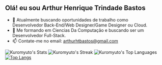 ## Olá! eu sou Arthur Henrique Trindade Bastos

- 🔭 Atualmente buscando oportunidades de trabalho como Desenvolvedor Back-End/Web Designer/Game Designer ou Cloud.
- 🌱 Me formando em Ciencias Da Computação e buscando ser um Desenvolvedor Full-Stack.
- 📫 Contate-me no email: arthurhtbastos@gmail.com

![Kuromyuto's Stats](https://github-readme-stats.vercel.app/api?username=Kuromyuto&theme=tokyonight&show_icons=true&hide_border=true&count_private=true)
![Kuromyuto's Streak](https://github-readme-streak-stats.herokuapp.com/?user=Kuromyuto&theme=tokyonight&hide_border=true)
![Kuromyuto's Top Languages](https://github-readme-stats.vercel.app/api/top-langs/?username=Kuromyuto&theme=tokyonight&show_icons=true&hide_border=true&layout=compact)
[![Top Langs](https://github-readme-stats.vercel.app/api/top-langs/?username=Kuromyuto&theme=tokyonight&layout=donut)](https://github.com/anuraghazra/github-readme-stats)
